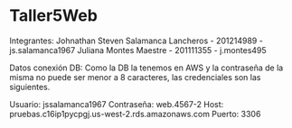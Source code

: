 # Taller5Web

Integrantes:
Johnathan Steven Salamanca Lancheros - 201214989 - js.salamanca1967
Juliana Montes Maestre - 201111355 - j.montes495

Datos conexión DB: 
Como la DB la tenemos en AWS y la contraseña de la misma no puede ser menor a 8 caracteres, las credenciales son las siguientes.

Usuario: jssalamanca1967
Contraseña: web.4567-2
Host: pruebas.c16ip1pycpgj.us-west-2.rds.amazonaws.com
Puerto: 3306
